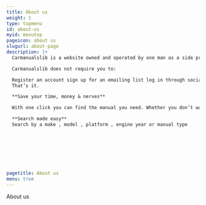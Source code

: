 ```yaml
---
title: About us
weight: 1
type: topmenu
id: about-us
myid: menutop
pageicon: about us
slugurl: about-page
description: |+
  Carmanualslib is a website owned and operated by one man as a side project. I created this site to be a  comprehensive database of automotive manuals.

  Carmanualslib does not require you to:

  Register an account sign up for an emailing list log in through social media force you to watch ads redirect you to spammy websites require you to fill out surveys. Just manuals and fair prices .
  That’s it.

  **Save your time, money & nerves**

  With one click you can find the manual you need. Whether you don’t want to spend your money on a service technician It doesn’t matter. Carmanualslib will help you with your product without getting on your nerves.

  **Search made easy**
  Search by a make , model , platform , engine year or manual type








pagetitle: About us
menu: true
---
```


About us